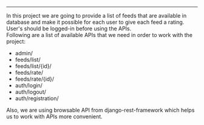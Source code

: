 ***
In this project we are going to provide a list of feeds that are available in 
database and make it possible for each user to give each feed a rating. 
User's should be logged-in before using the APIs.
<br>
Following are a list of available APIs that we need in order to work with the project:
- admin/
- feeds/list/ 
- feeds/list/{id}/
- feeds/rate/
- feeds/rate/{id}/
- auth/login/
- auth/logout/
- auth/registration/

Also, we are using browsable API from django-rest-framework which helps us to work with
APIs more convenient. 